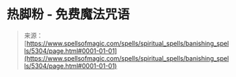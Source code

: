 <!--yml

category: 未分类

date: 2024-06-12 18:39:24

-->

# 热脚粉 - 免费魔法咒语

> 来源：[https://www.spellsofmagic.com/spells/spiritual_spells/banishing_spells/5304/page.html#0001-01-01](https://www.spellsofmagic.com/spells/spiritual_spells/banishing_spells/5304/page.html#0001-01-01)
